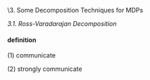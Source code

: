 \3. Some Decomposition Techniques for MDPs

*3.1. Ross-Varadarajan Decomposition*

#### definition 

(1) communicate

(2) strongly communicate

